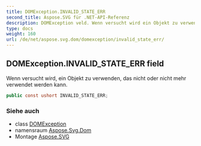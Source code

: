 ```yaml
---
title: DOMException.INVALID_STATE_ERR
second_title: Aspose.SVG für .NET-API-Referenz
description: DOMException veld. Wenn versucht wird ein Objekt zu verwenden das nicht oder nicht mehr verwendet werden kann.
type: docs
weight: 160
url: /de/net/aspose.svg.dom/domexception/invalid_state_err/
---
```

## DOMException.INVALID_STATE_ERR field

Wenn versucht wird, ein Objekt zu verwenden, das nicht oder nicht mehr verwendet werden kann.

```csharp
public const ushort INVALID_STATE_ERR;
```

### Siehe auch

* class [DOMException](../)
* namensraum [Aspose.Svg.Dom](../../domexception/)
* Montage [Aspose.SVG](../../../)


